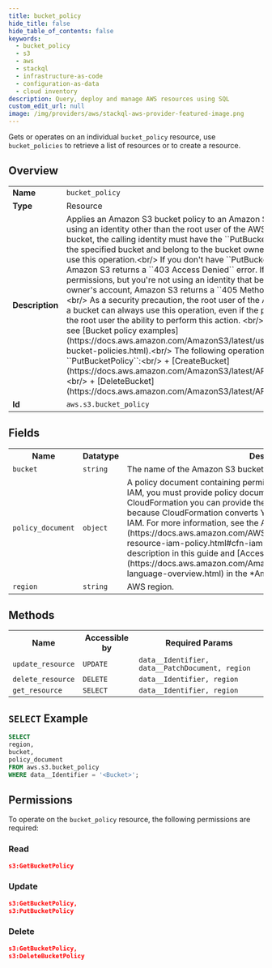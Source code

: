 ```yaml
---
title: bucket_policy
hide_title: false
hide_table_of_contents: false
keywords:
  - bucket_policy
  - s3
  - aws
  - stackql
  - infrastructure-as-code
  - configuration-as-data
  - cloud inventory
description: Query, deploy and manage AWS resources using SQL
custom_edit_url: null
image: /img/providers/aws/stackql-aws-provider-featured-image.png
---
```

Gets or operates on an individual <code>bucket_policy</code> resource, use <code>bucket_policies</code> to retrieve a list of resources or to create a resource.

## Overview
<table><tbody>
<tr><td><b>Name</b></td><td><code>bucket_policy</code></td></tr>
<tr><td><b>Type</b></td><td>Resource</td></tr>
<tr><td><b>Description</b></td><td>Applies an Amazon S3 bucket policy to an Amazon S3 bucket. If you are using an identity other than the root user of the AWS-account that owns the bucket, the calling identity must have the ``PutBucketPolicy`` permissions on the specified bucket and belong to the bucket owner's account in order to use this operation.&lt;br&#x2F;&gt; If you don't have ``PutBucketPolicy`` permissions, Amazon S3 returns a ``403 Access Denied`` error. If you have the correct permissions, but you're not using an identity that belongs to the bucket owner's account, Amazon S3 returns a ``405 Method Not Allowed`` error.&lt;br&#x2F;&gt;   As a security precaution, the root user of the AWS-account that owns a bucket can always use this operation, even if the policy explicitly denies the root user the ability to perform this action. &lt;br&#x2F;&gt;  For more information, see &#91;Bucket policy examples&#93;(https:&#x2F;&#x2F;docs.aws.amazon.com&#x2F;AmazonS3&#x2F;latest&#x2F;userguide&#x2F;example-bucket-policies.html).&lt;br&#x2F;&gt; The following operations are related to ``PutBucketPolicy``:&lt;br&#x2F;&gt;  +   &#91;CreateBucket&#93;(https:&#x2F;&#x2F;docs.aws.amazon.com&#x2F;AmazonS3&#x2F;latest&#x2F;API&#x2F;API_CreateBucket.html) &lt;br&#x2F;&gt;  +   &#91;DeleteBucket&#93;(https:&#x2F;&#x2F;docs.aws.amazon.com&#x2F;AmazonS3&#x2F;latest&#x2F;API&#x2F;API_DeleteBucket.html)</td></tr>
<tr><td><b>Id</b></td><td><code>aws.s3.bucket_policy</code></td></tr>
</tbody></table>

## Fields
<table><tbody>
<tr><th>Name</th><th>Datatype</th><th>Description</th></tr>
<tr><td><code>bucket</code></td><td><code>string</code></td><td>The name of the Amazon S3 bucket to which the policy applies.</td></tr>
<tr><td><code>policy_document</code></td><td><code>object</code></td><td>A policy document containing permissions to add to the specified bucket. In IAM, you must provide policy documents in JSON format. However, in CloudFormation you can provide the policy in JSON or YAML format because CloudFormation converts YAML to JSON before submitting it to IAM. For more information, see the AWS::IAM::Policy &#91;PolicyDocument&#93;(https:&#x2F;&#x2F;docs.aws.amazon.com&#x2F;AWSCloudFormation&#x2F;latest&#x2F;UserGuide&#x2F;aws-resource-iam-policy.html#cfn-iam-policy-policydocument) resource description in this guide and &#91;Access Policy Language Overview&#93;(https:&#x2F;&#x2F;docs.aws.amazon.com&#x2F;AmazonS3&#x2F;latest&#x2F;dev&#x2F;access-policy-language-overview.html) in the *Amazon S3 User Guide*.</td></tr>
<tr><td><code>region</code></td><td><code>string</code></td><td>AWS region.</td></tr>

</tbody></table>

## Methods

<table><tbody>
  <tr>
    <th>Name</th>
    <th>Accessible by</th>
    <th>Required Params</th>
  </tr>
  <tr>
    <td><code>update_resource</code></td>
    <td><code>UPDATE</code></td>
    <td><code>data__Identifier, data__PatchDocument, region</code></td>
  </tr>
  <tr>
    <td><code>delete_resource</code></td>
    <td><code>DELETE</code></td>
    <td><code>data__Identifier, region</code></td>
  </tr>
  <tr>
    <td><code>get_resource</code></td>
    <td><code>SELECT</code></td>
    <td><code>data__Identifier, region</code></td>
  </tr>
</tbody></table>

## `SELECT` Example
```sql
SELECT
region,
bucket,
policy_document
FROM aws.s3.bucket_policy
WHERE data__Identifier = '<Bucket>';
```

## Permissions

To operate on the <code>bucket_policy</code> resource, the following permissions are required:

### Read
```json
s3:GetBucketPolicy
```

### Update
```json
s3:GetBucketPolicy,
s3:PutBucketPolicy
```

### Delete
```json
s3:GetBucketPolicy,
s3:DeleteBucketPolicy
```

